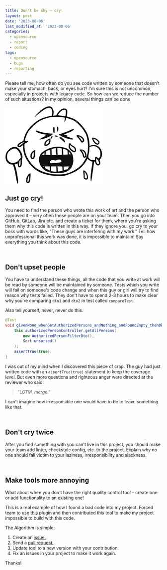 ```yaml
---
title: Don't be shy – cry!
layout: post
date: '2023-08-06'
last_modified_at: '2023-08-06'
categories:
  - opensource
  - report
  - coding
tags:
  - opensource
  - bugs
  - reporting
---
```


Please tell me, how often do you see code written by someone
that doesn't make your stomach, back, or eyes hurt?
I'm sure this is not uncommon, especially in projects with legacy code.
So how can we reduce the number of such situations? In my opinion, several things can be done.

<img weight="520" title="Crying guy" alt="Crying guy" src="/assets/images/crying-guy.jpeg">

## Just go cry!
You need to find the person who wrote this work of art and the person who approved it 
– very often these people are on your team. Then you go into GitHub, GitLab, Jira etc. and create a ticket for them, where you're asking them why this code is written in this way.
If they ignore you, go cry to your boss with words like, "These guys are interfering with my work."
Tell how unprofessional this work was done, it is impossible to maintain! Say everything you think about this code.

<br/>

## Don't upset people
You have to understand these things, all the code that you write at work will be read by someone will be maintained by someone.
Tests which you write will fail on someone's code change and when this guy or girl will try to find reason why tests failed. 
They don't have to spend 2-3 hours to make clear why you're comparing `dto1` and `dto2` in test called `compareTest`.

Also tell yourself, never, never do this.
```java
@Test
void givenNone_whenGetAuthorizedPersons_andNothing_andFoundEmpty_thenOk() {
    this.authorizedPersonController.getAllPersons(
        new AuthorizedPersonFilterDto(),
        Sort.unsorted()
    );
    assertTrue(true);
}

```
I was out of my mind when I discovered this piece of crap.
The guy had just written code with an `assertTrue(true)` statement to keep the coverage level.
But even more questions and righteous anger were directed at the reviewer who said:
> _"LGTM, merge."_

I can't imagine how irresponsible one would have to be to leave something like that.

<br/>

## Don't cry twice

After you find something with you can't live in this project,
you should make your team add linter, checkstyle config, etc. to the project.
Explain why no one should fall victim to your laziness, irresponsibility and slackness.

<br/>

## Make tools more annoying

What about when you don't have the right quality control tool – create one or add functionality to an existing one!

This is a real example of how I found a bad code into my project. 
Forced team to use [this](https://github.com/volodya-lombrozo/jtcop/) plugin and then contributed this tool to make my project impossible to build with this code. 


The Algorithm is simple:
1. Create an [issue.](https://github.com/volodya-lombrozo/jtcop/issues/242)
2. Send a [pull request.](https://github.com/volodya-lombrozo/jtcop/pull/249)
3. Update tool to a new version with your contribution.
4. Fix an issues in your project to make it work again.

Thanks!


